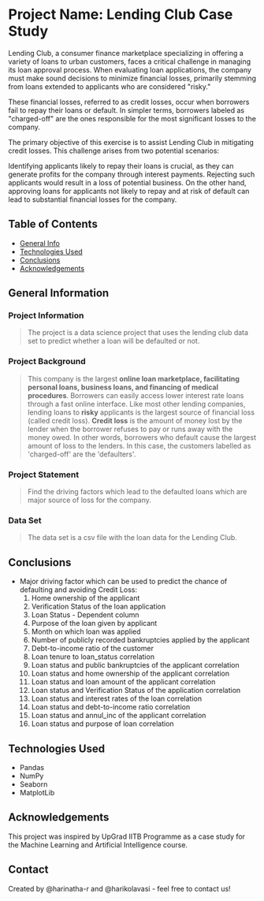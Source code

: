 # Project Name: Lending Club Case Study
Lending Club, a consumer finance marketplace specializing in offering a variety of loans to urban customers, faces a critical challenge in managing its loan approval process. When evaluating loan applications, the company must make sound decisions to minimize financial losses, primarily stemming from loans extended to applicants who are considered "risky."

These financial losses, referred to as credit losses, occur when borrowers fail to repay their loans or default. In simpler terms, borrowers labeled as "charged-off" are the ones responsible for the most significant losses to the company.

The primary objective of this exercise is to assist Lending Club in mitigating credit losses. This challenge arises from two potential scenarios:

Identifying applicants likely to repay their loans is crucial, as they can generate profits for the company through interest payments. Rejecting such applicants would result in a loss of potential business.
On the other hand, approving loans for applicants not likely to repay and at risk of default can lead to substantial financial losses for the company.


## Table of Contents
* [General Info](#general-information)
* [Technologies Used](#technologies-used)
* [Conclusions](#conclusions)
* [Acknowledgements](#acknowledgements)

## General Information
### Project Information

> The project is a data science project that uses the lending club data set to predict whether a loan will be defaulted or not.

### Project Background

> This company is the largest **online loan marketplace, facilitating personal loans, business loans, and financing of medical procedures**. Borrowers can easily access lower interest rate loans through a fast online interface. Like most other lending companies, lending loans to **risky** applicants is the largest source of financial loss (called credit loss). **Credit loss** is the amount of money lost by the lender when the borrower refuses to pay or runs away with the money owed. In other words, borrowers who default cause the largest amount of loss to the lenders. In this case, the customers labelled as 'charged-off' are the 'defaulters'.

### Project Statement

> Find the driving factors which lead to the defaulted loans which are major source of loss for the company.

### Data Set

> The data set is a csv file with the loan data for the Lending Club.

## Conclusions

- Major driving factor which can be used to predict the chance of defaulting and avoiding Credit Loss:
  1. Home ownership of the applicant
  2. Verification Status of the loan application
  3. Loan Status - Dependent column
  4. Purpose of the loan given by applicant
  5. Month on which loan was applied
  6. Number of publicly recorded bankruptcies applied by the applicant
  7. Debt-to-income ratio of the customer
  8. Loan tenure to loan_status correlation
  9. Loan status and public bankruptcies of the applicant correlation
  10. Loan status and home ownership of the applicant correlation
  11. Loan status and loan amount of the applicant correlation
  12. Loan status and Verification Status of the application correlation
  13. Loan status and interest rates of the loan correlation
  14. Loan status and debt-to-income ratio correlation
  15. Loan status and annul_inc of the applicant correlation
  16. Loan status and purpose of loan correlation



## Technologies Used

- Pandas 
- NumPy 
- Seaborn
- MatplotLib 


## Acknowledgements
This project was inspired by UpGrad IITB Programme as a case study for the Machine Learning and Artificial Intelligence course.


## Contact
Created by @harinatha-r and @harikolavasi - feel free to contact us!


<!-- Optional -->
<!-- ## License -->
<!-- This project is open source and available under the [... License](). -->

<!-- You don't have to include all sections - just the one's relevant to your project -->